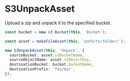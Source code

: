 # S3UnpackAsset

Upload a zip and unpack it to the specified bucket.

```typescript
const bucket = new s3.Bucket(this, 'Bucket');

const asset = makeFileAsset(this, 'path/to/folder/');

new S3UnpackAsset(this, 'Unpack', {
  sourceBucket: asset.s3BucketName,
  sourceObjectName: asset.s3ObjectKey,
  destinationBucket: bucket.bucketName,
  destinationPrefix: 'foo/bar',
});
```

